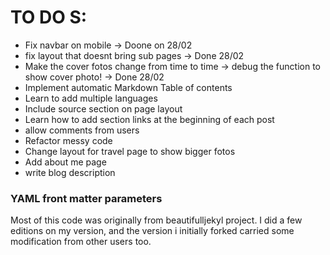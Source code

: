 # TO DO S:

- Fix navbar on mobile -> Doone on 28/02
- fix layout that doesnt bring sub pages -> Done 28/02
- Make the cover fotos change from time to time -> debug the function to show cover photo! -> Done 28/02
- Implement automatic Markdown Table of contents
- Learn to add multiple languages
- Include source section on page layout
- Learn how to add section links at the beginning of each post
- allow comments from users
- Refactor messy code
- Change layout for travel page to show bigger fotos
- Add about me page
- write blog description

### YAML front matter parameters


Most of this code was originally from beautifulljekyl project. I did a few editions on my version, and the version i initially forked carried some modification from other users too.

